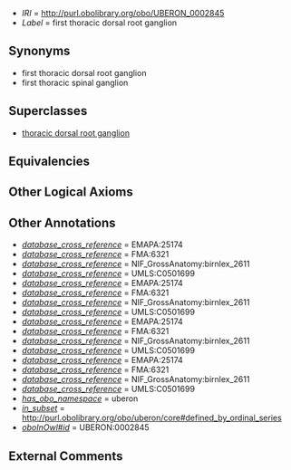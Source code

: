 * *IRI* = http://purl.obolibrary.org/obo/UBERON_0002845
 * *Label* = first thoracic dorsal root ganglion

## Synonyms

 * first thoracic dorsal root ganglion
 * first thoracic spinal ganglion

## Superclasses

 * [thoracic dorsal root ganglion](../../UBERON/35/UBERON_0002835.md)

## Equivalencies


## Other Logical Axioms


## Other Annotations

 * *[database_cross_reference](../../ef/oboInOwl#hasDbXref.md)* = EMAPA:25174
 * *[database_cross_reference](../../ef/oboInOwl#hasDbXref.md)* = FMA:6321
 * *[database_cross_reference](../../ef/oboInOwl#hasDbXref.md)* = NIF_GrossAnatomy:birnlex_2611
 * *[database_cross_reference](../../ef/oboInOwl#hasDbXref.md)* = UMLS:C0501699
 * *[database_cross_reference](../../ef/oboInOwl#hasDbXref.md)* = EMAPA:25174
 * *[database_cross_reference](../../ef/oboInOwl#hasDbXref.md)* = FMA:6321
 * *[database_cross_reference](../../ef/oboInOwl#hasDbXref.md)* = NIF_GrossAnatomy:birnlex_2611
 * *[database_cross_reference](../../ef/oboInOwl#hasDbXref.md)* = UMLS:C0501699
 * *[database_cross_reference](../../ef/oboInOwl#hasDbXref.md)* = EMAPA:25174
 * *[database_cross_reference](../../ef/oboInOwl#hasDbXref.md)* = FMA:6321
 * *[database_cross_reference](../../ef/oboInOwl#hasDbXref.md)* = NIF_GrossAnatomy:birnlex_2611
 * *[database_cross_reference](../../ef/oboInOwl#hasDbXref.md)* = UMLS:C0501699
 * *[database_cross_reference](../../ef/oboInOwl#hasDbXref.md)* = EMAPA:25174
 * *[database_cross_reference](../../ef/oboInOwl#hasDbXref.md)* = FMA:6321
 * *[database_cross_reference](../../ef/oboInOwl#hasDbXref.md)* = NIF_GrossAnatomy:birnlex_2611
 * *[database_cross_reference](../../ef/oboInOwl#hasDbXref.md)* = UMLS:C0501699
 * *[has_obo_namespace](../../ce/oboInOwl#hasOBONamespace.md)* = uberon
 * *[in_subset](../../et/oboInOwl#inSubset.md)* = http://purl.obolibrary.org/obo/uberon/core#defined_by_ordinal_series
 * *[oboInOwl#id](../../id/oboInOwl#id.md)* = UBERON:0002845

## External Comments

